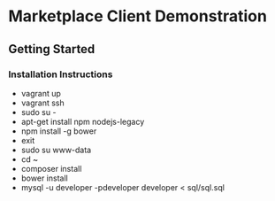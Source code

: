 # Marketplace Client Demonstration #

## Getting Started ##

### Installation Instructions ###

* vagrant up
* vagrant ssh
* sudo su -
* apt-get install npm nodejs-legacy
* npm install -g bower
* exit
* sudo su www-data
* cd ~
* composer install
* bower install
* mysql -u developer -pdeveloper developer < sql/sql.sql
